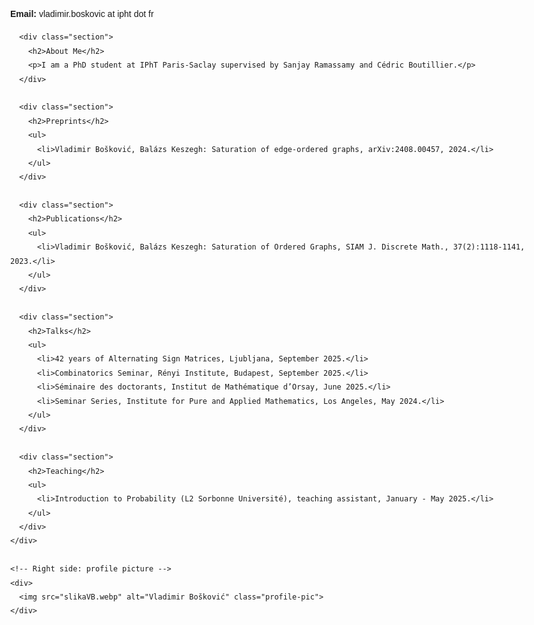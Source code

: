 <html lang="en">
<head>
  <style>
    body {
      font-family: Arial, sans-serif;
      max-width: 900px;
      margin: 0 auto;
      line-height: 1.6;
    }

    .container {
      display: flex;
      justify-content: space-between;
      align-items: flex-start;
    }

    .content {
      flex: 1;
      padding-right: 20px;
    }

    .profile-pic {
      max-width: 50px;
      border-radius: 10px;
    }

    .section {
      margin-bottom: 20px;
    }

    h2 {
      margin-top: 0;
    }
    header .site-title {
    display: none; /* hides the default GitHub Pages title */
    }
  </style>

</head>
<body>
  <div class="container">
    <!-- Left side: content -->
    <div class="content">
      <p><strong>Email:</strong> vladimir.boskovic at ipht dot fr</p>

      <div class="section">
        <h2>About Me</h2>
        <p>I am a PhD student at IPhT Paris-Saclay supervised by Sanjay Ramassamy and Cédric Boutillier.</p>
      </div>

      <div class="section">
        <h2>Preprints</h2>
        <ul>
          <li>Vladimir Bošković, Balázs Keszegh: Saturation of edge-ordered graphs, arXiv:2408.00457, 2024.</li>
        </ul>
      </div>

      <div class="section">
        <h2>Publications</h2>
        <ul>
          <li>Vladimir Bošković, Balázs Keszegh: Saturation of Ordered Graphs, SIAM J. Discrete Math., 37(2):1118-1141, 2023.</li>
        </ul>
      </div>

      <div class="section">
        <h2>Talks</h2>
        <ul>
          <li>42 years of Alternating Sign Matrices, Ljubljana, September 2025.</li>
          <li>Combinatorics Seminar, Rényi Institute, Budapest, September 2025.</li>
          <li>Séminaire des doctorants, Institut de Mathématique d’Orsay, June 2025.</li>
          <li>Seminar Series, Institute for Pure and Applied Mathematics, Los Angeles, May 2024.</li>
        </ul>
      </div>

      <div class="section">
        <h2>Teaching</h2>
        <ul>
          <li>Introduction to Probability (L2 Sorbonne Université), teaching assistant, January - May 2025.</li>
        </ul>
      </div>
    </div>

    <!-- Right side: profile picture -->
    <div>
      <img src="slikaVB.webp" alt="Vladimir Bošković" class="profile-pic">
    </div>
  </div>
</body>
</html>

